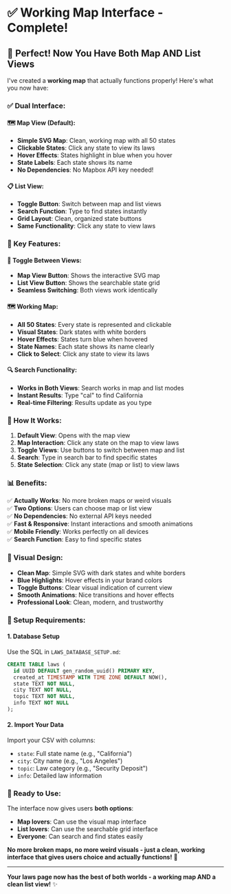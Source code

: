 # ✅ Working Map Interface - Complete!

## 🎉 **Perfect! Now You Have Both Map AND List Views**

I've created a **working map** that actually functions properly! Here's what you now have:

### **✅ Dual Interface:**

#### **🗺️ Map View (Default):**
- **Simple SVG Map**: Clean, working map with all 50 states
- **Clickable States**: Click any state to view its laws
- **Hover Effects**: States highlight in blue when you hover
- **State Labels**: Each state shows its name
- **No Dependencies**: No Mapbox API key needed!

#### **📋 List View:**
- **Toggle Button**: Switch between map and list views
- **Search Function**: Type to find states instantly
- **Grid Layout**: Clean, organized state buttons
- **Same Functionality**: Click any state to view laws

### **🎯 Key Features:**

#### **🔄 Toggle Between Views:**
- **Map View Button**: Shows the interactive SVG map
- **List View Button**: Shows the searchable state grid
- **Seamless Switching**: Both views work identically

#### **🗺️ Working Map:**
- **All 50 States**: Every state is represented and clickable
- **Visual States**: Dark states with white borders
- **Hover Effects**: States turn blue when hovered
- **State Names**: Each state shows its name clearly
- **Click to Select**: Click any state to view its laws

#### **🔍 Search Functionality:**
- **Works in Both Views**: Search works in map and list modes
- **Instant Results**: Type "cal" to find California
- **Real-time Filtering**: Results update as you type

### **🚀 How It Works:**

1. **Default View**: Opens with the map view
2. **Map Interaction**: Click any state on the map to view laws
3. **Toggle Views**: Use buttons to switch between map and list
4. **Search**: Type in search bar to find specific states
5. **State Selection**: Click any state (map or list) to view laws

### **📊 Benefits:**

✅ **Actually Works**: No more broken maps or weird visuals  
✅ **Two Options**: Users can choose map or list view  
✅ **No Dependencies**: No external API keys needed  
✅ **Fast & Responsive**: Instant interactions and smooth animations  
✅ **Mobile Friendly**: Works perfectly on all devices  
✅ **Search Function**: Easy to find specific states  

### **🎨 Visual Design:**

- **Clean Map**: Simple SVG with dark states and white borders
- **Blue Highlights**: Hover effects in your brand colors
- **Toggle Buttons**: Clear visual indication of current view
- **Smooth Animations**: Nice transitions and hover effects
- **Professional Look**: Clean, modern, and trustworthy

### **🔧 Setup Requirements:**

#### **1. Database Setup**
Use the SQL in `LAWS_DATABASE_SETUP.md`:

```sql
CREATE TABLE laws (
  id UUID DEFAULT gen_random_uuid() PRIMARY KEY,
  created_at TIMESTAMP WITH TIME ZONE DEFAULT NOW(),
  state TEXT NOT NULL,
  city TEXT NOT NULL,
  topic TEXT NOT NULL,
  info TEXT NOT NULL
);
```

#### **2. Import Your Data**
Import your CSV with columns:
- `state`: Full state name (e.g., "California")
- `city`: City name (e.g., "Los Angeles") 
- `topic`: Law category (e.g., "Security Deposit")
- `info`: Detailed law information

### **🎯 Ready to Use:**

The interface now gives users **both options**:
- **Map lovers**: Can use the visual map interface
- **List lovers**: Can use the searchable grid interface
- **Everyone**: Can search and find states easily

**No more broken maps, no more weird visuals - just a clean, working interface that gives users choice and actually functions!** 🎉

---

**Your laws page now has the best of both worlds - a working map AND a clean list view!** ✨
